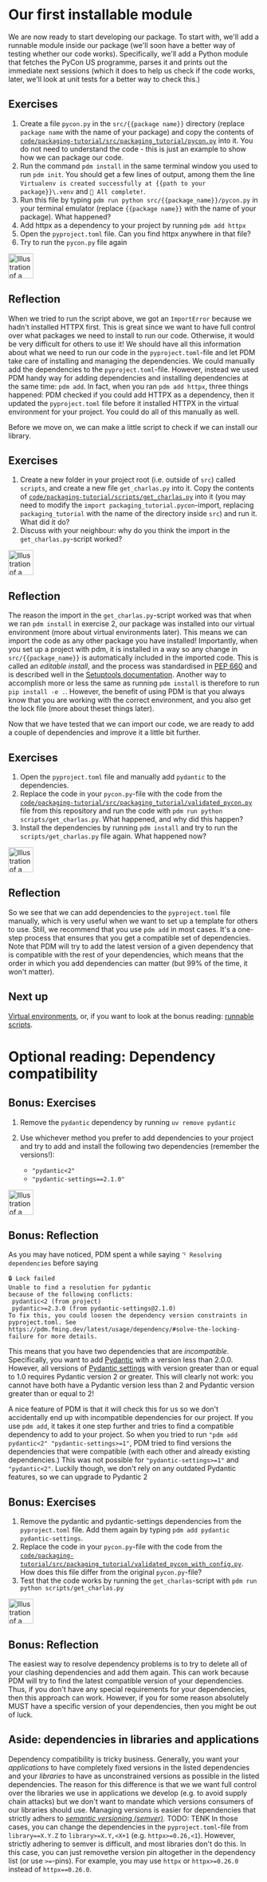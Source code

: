 # Our first installable module

We are now ready to start developing our package.
To start with, we'll add a runnable module inside our package (we'll soon have a better way of testing whether our code works).
Specifically, we'll add a Python module that fetches the PyCon US programme, parses it and prints out the immediate next sessions (which it does to help us check if the code works, later, we'll look at unit tests for a better way to check this.)

## Exercises
1. Create a file `pycon.py` in the `src/{{package name}}` directory (replace `package name` with the name of your package) and copy the contents of [`code/packaging-tutorial/src/packaging_tutorial/pycon.py`](../../code/packaging-tutorial/src/packaging_tutorial/pycon.py) into it. You do not need to understand the code - this is just an example to show how we can package our code.
2. Run the command `pdm install` in the same terminal window you used to run `pdm init`. You should get a few lines of output, among them the line `Virtualenv is created successfully at {{path to your package}}\.venv` and `🎉 All complete!`.
3. Run this file by typing `pdm run python src/{{package_name}}/pycon.py` in your terminal emulator (replace `{{package name}}` with the name of your package). What happened?
4. Add httpx as a dependency to your project by running `pdm add httpx`
5. Open the `pyproject.toml` file. Can you find httpx anywhere in that file?
6. Try to run the `pycon.py` file again

<img src="../../../assets/post_it_yellow.svg" alt="Illustration of a pink post it note" width="50px" />

## Reflection

When we tried to run the script above, we got an `ImportError` because we hadn't installed HTTPX first.
This is great since we want to have full control over what packages we need to install to run our code.
Otherwise, it would be very difficult for others to use it!
We should have all this information about what we need to run our code in the `pyproject.toml`-file and let PDM take care of installing and managing the dependencies.
We could manually add the dependencies to the `pyproject.toml`-file.
However, instead we used PDM handy way for adding dependencies and installing dependencies at the same time: `pdm add`.
In fact, when you ran `pdm add httpx`, three things happened: PDM checked if you could add HTTPX as a dependency, then it updated the `pyproject.toml` file before it installed HTTPX in the virtual environment for your project.
You could do all of this manually as well.

Before we move on, we can make a little script to check if we can install our library.

## Exercises

1. Create a new folder in your project root (i.e. outside of `src`) called `scripts`, and create a new file `get_charlas.py` into it. Copy the contents of [`code/packaging-tutorial/scripts/get_charlas.py`](../../code/packaging-tutorial/scripts/get_charlas.py) into it (you may need to modify the `import packaging_tutorial.pycon`-import, replacing `packaging_tutorial` with the name of the directory inside `src`) and run it. What did it do?
2. Discuss with your neighbour: why do you think the import in the `get_charlas.py`-script worked?

<img src="../../../assets/post_it_yellow.svg" alt="Illustration of a pink post it note" width="50px" />

## Reflection
The reason the import in the `get_charlas.py`-script worked was that when we ran `pdm install` in exercise 2, our package was installed into our virtual environment (more about virtual environments later).
This means we can import the code as any other package you have installed!
Importantly, when you set up a project with pdm, it is installed in a way so any change in `src/{{package_name}}` is automatically included in the imported code.
This is called an *editable install*, and the process was standardised in [PEP 660](https://peps.python.org/pep-0660/) and is described well in the [Setuptools documentation](https://setuptools.pypa.io/en/latest/userguide/development_mode.html).
Another way to accomplish more or less the same as running `pdm install` is therefore to run `pip install -e .`.
However, the benefit of using PDM is that you always know that you are working with the correct environment, and you also get the lock file (more about theset things later).

Now that we have tested that we can import our code, we are ready to add a couple of dependencies and improve it a little bit further.

## Exercises

1. Open the `pyproject.toml` file and manually add `pydantic` to the dependencies.
2. Replace the code in your `pycon.py`-file with the code from the [`code/packaging-tutorial/src/packaging_tutorial/validated_pycon.py`](../../code/packaging-tutorial/src/packaging_tutorial/validated_pycon.py) file from this repository and run the code with `pdm run python scripts/get_charlas.py`. What happened, and why did this happen?
3. Install the dependencies by running `pdm install` and try to run the `scripts/get_charlas.py` file again. What happened now? 

<img src="../../../assets/post_it_yellow.svg" alt="Illustration of a pink post it note" width="50px" />

## Reflection
So we see that we can add dependencies to the `pyproject.toml` file manually, which is very useful when we want to set up a template for others to use.
Still, we recommend that you use `pdm add` in most cases. It's a one-step process that ensures that you get a compatible set of dependencies.
Note that PDM will try to add the latest version of a given dependency that is compatible with the rest of your dependencies, which means that the order in which you add dependencies can matter (but 99% of the time, it won't matter).

## Next up
[Virtual environments](./05-virtual-environments.md), or, if you want to look at the bonus reading: [runnable scripts](./0x-bonus-scripts.md).

# Optional reading: Dependency compatibility

## Bonus: Exercises

1. Remove the `pydantic` dependency by running `uv remove pydantic`
2. Use whichever method you prefer to add dependencies to your project and try to add and install the following two dependencies (remember the versions!):

    * `"pydantic<2"`
    * `"pydantic-settings==2.1.0"`

<img src="../../../assets/post_it_yellow.svg" alt="Illustration of a pink post it note" width="50px" />

## Bonus: Reflection
As you may have noticed, PDM spent a while saying `⠙ Resolving dependencies` before saying

```raw
🔒 Lock failed
Unable to find a resolution for pydantic
because of the following conflicts:
 pydantic<2 (from project)
 pydantic>=2.3.0 (from pydantic-settings@2.1.0)
To fix this, you could loosen the dependency version constraints in pyproject.toml. See
https://pdm.fming.dev/latest/usage/dependency/#solve-the-locking-failure for more details.
```

This means that you have two dependencies that are *incompatible*.
Specifically, you want to add [Pydantic](https://docs.pydantic.dev/latest/) with a version less than 2.0.0.
However, all versions of [Pydantic settings](https://docs.pydantic.dev/latest/concepts/pydantic_settings/) with version greater than or equal to 1.0 requires Pydantic version 2 or greater.
This will clearly not work: you cannot have both have a Pydantic version less than 2 and Pydantic version greater than or equal to 2!

A nice feature of PDM is that it will check this for us so we don't accidentally end up with incompatible dependencies for our project.
If you use `pdm add`, it takes it one step further and tries to find a compatible dependency to add to your project.
So when you tried to run `"pdm add pydantic<2" "pydantic-settings>=1"`, PDM tried to find versions the dependencies that were compatible (with each other and already existing dependencies.)
This was not possible for `"pydantic-settings>=1"` and `"pydantic<2"`.
Luckily though, we don't rely on any outdated Pydantic features, so we can upgrade to Pydantic 2

## Bonus: Exercises
1. Remove the pydantic and pydantic-settings dependencies from the `pyproject.toml` file. Add them again by typing `pdm add pydantic pydantic-settings`.
2. Replace the code in your `pycon.py`-file with the code from the [`code/packaging-tutorial/src/packaging_tutorial/validated_pycon_with_config.py`](../../code/packaging-tutorial/src/packaging_tutorial/validated_pycon_with_config.py). How does this file differ from the original `pycon.py`-file?
3. Test that the code works by running the `get_charlas`-script with `pdm run python scripts/get_charlas.py`

<img src="../../../assets/post_it_yellow.svg" alt="Illustration of a pink post it note" width="50px" />

## Bonus: Reflection

The easiest way to resolve dependency problems is to try to delete all of your clashing dependencies and add them again.
This can work because PDM will try to find the latest compatible version of your dependencies.
Thus, if you don't have any special requirements for your dependencies, then this approach can work.
However, if you for some reason absolutely MUST have a specific version of your dependencies, then you might be out of luck.

## Aside: dependencies in libraries and applications
Dependency compatibility is tricky business.
Generally, you want your *applications* to have completely fixed versions in the listed dependencies and your *libraries* to have as unconstrained versions as possible in the listed dependencies.
The reason for this difference is that we we want full control over the libraries we use in applications we develop (e.g. to avoid supply chain attacks) but we don't want to mandate which versions consumers of our libraries should use.
Managing versions is easier for dependencies that strictly adhers to [*semantic versioning (semver)*](https://semver.org/).
TODO: TENK In those cases, you can change the dependencies in the `pyproject.toml`-file from `library==X.Y.Z` to `library>=X.Y,<X+1` (e.g. `httpx>=0.26,<1`).
However, strictly adhering to semver is difficult, and most libraries don't do this.
In this case, you can just removethe version pin altogether in the dependency list (or use `>=`-pins).
For example, you may use `httpx` or `httpx>=0.26.0` instead of `httpx==0.26.0`.
